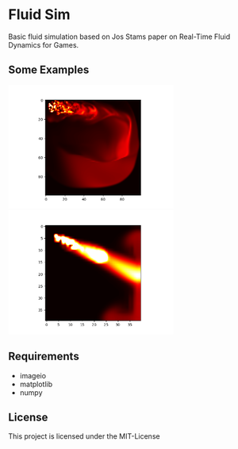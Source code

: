 # Fluid Sim

Basic fluid simulation based on Jos Stams paper on Real-Time Fluid Dynamics for Games.

## Some Examples

<img src="/sim1.png" height="250"> <img src="/sim2.png" height="250">

## Requirements

- imageio
- matplotlib
- numpy

## License

This project is licensed under the MIT-License
